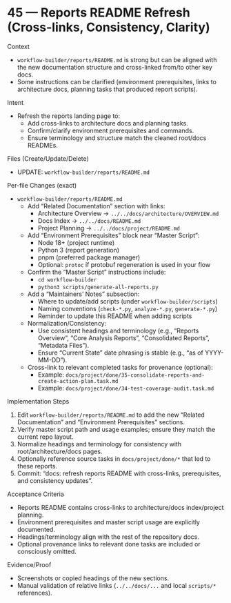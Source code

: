 # 45 — Reports README Refresh (Cross-links, Consistency, Clarity)

Context
- `workflow-builder/reports/README.md` is strong but can be aligned with the new documentation structure and cross-linked from/to other key docs.
- Some instructions can be clarified (environment prerequisites, links to architecture docs, planning tasks that produced report scripts).

Intent
- Refresh the reports landing page to:
  - Add cross-links to architecture docs and planning tasks.
  - Confirm/clarify environment prerequisites and commands.
  - Ensure terminology and structure match the cleaned root/docs READMEs.

Files (Create/Update/Delete)
- UPDATE: `workflow-builder/reports/README.md`

Per-file Changes (exact)
- `workflow-builder/reports/README.md`
  - Add “Related Documentation” section with links:
    - Architecture Overview → `../../docs/architecture/OVERVIEW.md`
    - Docs Index → `../../docs/README.md`
    - Project Planning → `../../docs/project/README.md`
  - Add “Environment Prerequisites” block near “Master Script”:
    - Node 18+ (project runtime)
    - Python 3 (report generation)
    - pnpm (preferred package manager)
    - Optional: `protoc` if protobuf regeneration is used in your flow
  - Confirm the “Master Script” instructions include:
    - `cd workflow-builder`
    - `python3 scripts/generate-all-reports.py`
  - Add a “Maintainers’ Notes” subsection:
    - Where to update/add scripts (under `workflow-builder/scripts`)
    - Naming conventions (`check-*.py`, `analyze-*.py`, `generate-*.py`)
    - Reminder to update this README when adding scripts
  - Normalization/Consistency:
    - Use consistent headings and terminology (e.g., “Reports Overview”, “Core Analysis Reports”, “Consolidated Reports”, “Metadata Files”).
    - Ensure “Current State” date phrasing is stable (e.g., “as of YYYY-MM-DD”).
  - Cross-link to relevant completed tasks for provenance (optional):
    - Example: `docs/project/done/35-consolidate-reports-and-create-action-plan.task.md`
    - Example: `docs/project/done/34-test-coverage-audit.task.md`

Implementation Steps
1) Edit `workflow-builder/reports/README.md` to add the new “Related Documentation” and “Environment Prerequisites” sections.
2) Verify master script path and usage examples; ensure they match the current repo layout.
3) Normalize headings and terminology for consistency with root/architecture/docs pages.
4) Optionally reference source tasks in `docs/project/done/*` that led to these reports.
5) Commit: “docs: refresh reports README with cross-links, prerequisites, and consistency updates”.

Acceptance Criteria
- Reports README contains cross-links to architecture/docs index/project planning.
- Environment prerequisites and master script usage are explicitly documented.
- Headings/terminology align with the rest of the repository docs.
- Optional provenance links to relevant done tasks are included or consciously omitted.

Evidence/Proof
- Screenshots or copied headings of the new sections.
- Manual validation of relative links (`../../docs/...` and local `scripts/*` references).
